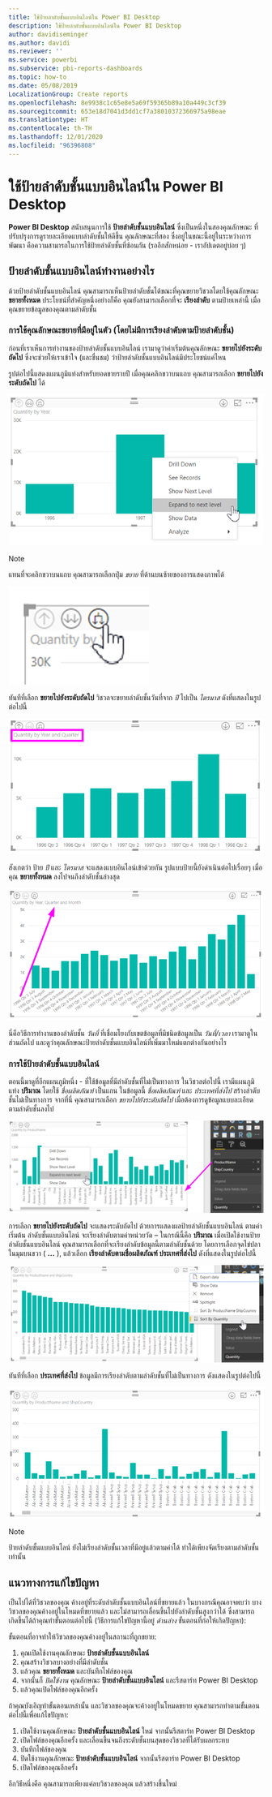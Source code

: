 ```yaml
---
title: ใช้ป้ายลำดับชั้นแบบอินไลน์ใน Power BI Desktop
description: ใช้ป้ายลำดับชั้นแบบอินไลน์ใน Power BI Desktop
author: davidiseminger
ms.author: davidi
ms.reviewer: ''
ms.service: powerbi
ms.subservice: pbi-reports-dashboards
ms.topic: how-to
ms.date: 05/08/2019
LocalizationGroup: Create reports
ms.openlocfilehash: 8e9938c1c65e8e5a69f59365b89a10a449c3cf39
ms.sourcegitcommit: 653e18d7041d3dd1cf7a38010372366975a98eae
ms.translationtype: HT
ms.contentlocale: th-TH
ms.lasthandoff: 12/01/2020
ms.locfileid: "96396808"
---
```

# <a name="use-inline-hierarchy-labels-in-power-bi-desktop"></a>ใช้ป้ายลำดับชั้นแบบอินไลน์ใน Power BI Desktop
**Power BI Desktop** สนับสนุนการใช้ **ป้ายลำดับชั้นแบบอินไลน์** ซึ่งเป็นหนึ่งในสองคุณลักษณะ ที่ปรับปรุงการดูรายละเอียดแบบลำดับชั้นให้ดีขึ้น คุณลักษณะที่สอง ซึ่งอยู่ในขณะนี้อยู่ในระหว่างการพัฒนา คือความสามารถในการใช้ป้ายลำดับชั้นที่ซ้อนกัน (รออีกสักหน่อย - เราอัปเดตอยู่บ่อย ๆ)   

## <a name="how-inline-hierarchy-labels-work"></a>ป้ายลำดับชั้นแบบอินไลน์ทำงานอย่างไร
ด้วยป้ายลำดับชั้นแบบอินไลน์ คุณสามารถเห็นป้ายลำดับชั้นได้ขณะที่คุณขยายวิชวลโดยใช้คุณลักษณะ **ขยายทั้งหมด** ประโยชน์ที่สำคัญหนึ่งอย่างก็คือ คุณยังสามารถเลือกที่จะ **เรียงลำดับ** ตามป้ายเหล่านี้ เมื่อคุณขยายข้อมูลของคุณตามลำดับชั้น

### <a name="using-the-built-in-expand-feature-without-sorting-by-hierarchy-labels"></a>การใช้คุณลักษณะขยายที่มีอยู่ในตัว (โดยไม่มีการเรียงลำดับตามป้ายลำดับชั้น)
ก่อนที่เราเห็นการทำงานของป้ายลำดับชั้นแบบอินไลน์ เรามาดูว่าค่าเริ่มต้นคุณลักษณะ **ขยายไปยังระดับถัดไป** ซึ่งจะช่วยให้เราเข้าใจ (และชื่นชม) ว่าป้ายลำดับชั้นแบบอินไลน์มีประโยชน์แค่ไหน

รูปต่อไปนี้แสดงแผนภูมิแท่งสำหรับยอดขายรายปี เมื่อคุณคลิกขวาบนแถบ คุณสามารถเลือก **ขยายไปยังระดับถัดไป** ได้

![ขยายเมนูบริบท](media/desktop-inline-hierarchy-labels/desktop-inline-hierarchy-labels-menu.png)

> [!NOTE]
> แทนที่จะคลิกขวาบนแถบ คุณสามารถเลือกปุ่ม *ขยาย* ที่ด้านบนซ้ายของการแสดงภาพได้

  ![ปุ่มขยาย](media/desktop-inline-hierarchy-labels/desktop-inline-hierarchy-labels-expand-button-finger.png)


ทันทีที่เลือก **ขยายไปยังระดับถัดไป** วิชวลจะขยายลำดับชั้นวันที่จาก *ปี* ไปเป็น *ไตรมาส* ดังที่แสดงในรูปต่อไปนี้

![วิชวลขยายเป็นปีและไตรมาส](media/desktop-inline-hierarchy-labels/desktop-inline-hierarchy-labels-qty-year-quarter.png)

สังเกตว่า ป้าย *ปี* และ *ไตรมาส* จะแสดงแบบอินไลน์เข้าด้วยกัน รูปแบบป้ายนี้ยังดำเนินต่อไปเรื่อยๆ เมื่อคุณ **ขยายทั้งหมด** ลงไปจนถึงลำดับชั้นล่างสุด

![วิชวลขยายเป็นปี ไตรมาสและเดือน](media/desktop-inline-hierarchy-labels/desktop-inline-hierarchy-labels-qty-year-quarter-month.png)

นี่คือวิธีการทำงานของลำดับชั้น *วันที่* ที่เชื่อมโยงกับเขตข้อมูลที่มีชนิดข้อมูลเป็น *วันที่/เวลา* เรามาดูในส่วนถัดไป และดูว่าคุณลักษณะป้ายลำดับชั้นแบบอินไลน์ที่เพิ่มมาใหม่แตกต่างกันอย่างไร

### <a name="using-inline-hierarchy-labels"></a>การใช้ป้ายลำดับชั้นแบบอินไลน์
ตอนนี้มาดูที่อีกแผนภูมิหนึ่ง - ที่ใช้ข้อมูลที่มีลำดับชั้นที่ไม่เป็นทางการ ในวิชวลต่อไปนี้ เรามีแผนภูมิแท่ง **ปริมาณ** โดยใช้ *ชื่อผลิตภัณฑ์* เป็นแกน ในข้อมูลนี้ *ชื่อผลิตภัณฑ์* และ *ประเทศที่ส่งไป* สร้างลำดับชั้นไม่เป็นทางการ จากที่นี่ คุณสามารถเลือก *ขยายไปยังระดับถัดไป* เมื่อต้องการดูข้อมูลแบบละเอียดตามลำดับชั้นลงไป

![แผนภูมิที่มีลำดับชั้นที่ไม่เป็นทางการ](media/desktop-inline-hierarchy-labels/desktop-inline-hierarchy-labels-informal-top-expand.png)

การเลือก **ขยายไปยังระดับถัดไป** จะแสดงระดับถัดไป ด้วยการแสดงผลป้ายลำดับชั้นแบบอินไลน์ ตามค่าเริ่มต้น ลำดับชั้นแบบอินไลน์ จะเรียงลำดับตามค่าหน่วยวัด – ในกรณีนี้คือ **ปริมาณ** เมื่อเปิดใช้งานป้ายลำดับชั้นแบบอินไลน์ คุณสามารถเลือกที่จะเรียงลำดับข้อมูลนี้ตามลำดับชั้นด้วย โดยการเลือกจุดไข่ปลาในมุมบนขวา ( **...** ), แล้วเลือก **เรียงลำดับตามชื่อผลิตภัณฑ์ ประเทศที่ส่งไป** ดังที่แสดงในรูปต่อไปนี้

![แผนภูมิที่มีลำดับชั้นไม่เป็นทางการเรียงลำดับตามค่าเริ่มต้น](media/desktop-inline-hierarchy-labels/desktop-inline-hierarchy-labels-informal-sort-quantity.png)

ทันทีที่เลือก **ประเทศที่ส่งไป** ข้อมูลมีการเรียงลำดับตามลำดับชั้นที่ไม่เป็นทางการ ดังแสดงในรูปต่อไปนี้

![แผนภูมิที่มีลำดับชั้นไม่เป็นทางการเรียงลำดับตามลำดับชั้นไม่เป็นทางการ](media/desktop-inline-hierarchy-labels/desktop-inline-hierarchy-labels-informal-sorted.png)

> [!NOTE]
> ป้ายลำดับชั้นแบบอินไลน์ ยังไม่เรียงลำดับชั้นเวลาที่มีอยู่แล้วตามค่าได้ ทำได้เพียงจัดเรียงตามลำดับชั้นเท่านั้น
> 
> 

## <a name="troubleshooting"></a>แนวทางการแก้ไขปัญหา
เป็นไปได้ที่วิชวลของคุณ ค้างอยู่ที่ระดับลำดับชั้นแบบอินไลน์ที่ขยายแล้ว ในบางกรณีคุณอาจพบว่า บางวิชวลของคุณค้างอยู่ในโหมดที่ขยายแล้ว และไม่สามารถเลื่อนขึ้นไปยังลำดับชั้นสูงกว่าได้ ซึ่งสามารถเกิดขึ้นได้ถ้าคุณทำขั้นตอนต่อไปนี้ (วิธีการแก้ไขปัญหานี้อยู่ *ด้านล่าง* ขั้นตอนที่ก่อให้เกิดปัญหา):

ขั้นตอนที่อาจทำให้วิชวลของคุณค้างอยู่ในสถานะที่ถูกขยาย:

1. คุณเปิดใช้งานคุณลักษณะ **ป้ายลำดับชั้นแบบอินไลน์**
2. คุณสร้างวิชวลบางอย่างที่มีลำดับชั้น
3. แล้วคุณ **ขยายทั้งหมด** และบันทึกไฟล์ของคุณ
4. จากนั้นก็ *ปิดใช้งาน* คุณลักษณะ **ป้ายลำดับชั้นแบบอินไลน์** และรีสตาร์ท Power BI Desktop
5. แล้วคุณเปิดไฟล์ของคุณอีกครั้ง

ถ้าคุณบังเอิญทำขั้นตอนเหล่านั้น และวิชวลของคุณจะค้างอยู่ในโหมดขยาย คุณสามารถทำตามขั้นตอนต่อไปนี้เพื่อแก้ไขปัญหา:

1. เปิดใช้งานคุณลักษณะ **ป้ายลำดับชั้นแบบอินไลน์** ใหม่ จากนั้นรีสตาร์ท Power BI Desktop
2. เปิดไฟล์ของคุณอีกครั้ง และเลื่อนขึ้นจนถึงระดับชั้นบนสุดของวิชวลที่ได้รับผลกระทบ
3. บันทึกไฟล์ของคุณ
4. ปิดใช้งานคุณลักษณะ **ป้ายลำดับชั้นแบบอินไลน์** จากนั้นรีสตาร์ท Power BI Desktop
5. เปิดไฟล์ของคุณอีกครั้ง

อีกวิธีหนึ่งคือ คุณสามารถเพียงแค่ลบวิชวลของคุณ แล้วสร้างขึ้นใหม่

